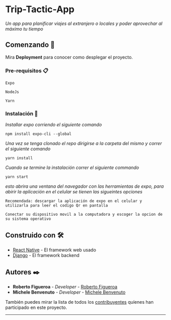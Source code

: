 # Trip-Tactic-App

_Un app para planificar viajes al extranjero o locales y poder aprovechar al máximo tu tiempo_

## Comenzando 🚀

Mira **Deployment** para conocer como desplegar el proyecto.


### Pre-requisitos 📋

```
Expo 
```

```
NodeJs
```

```
Yarn
```
### Instalación 🔧


_Installar expo corriendo el siguiente comando_

```
npm install expo-cli --global

```

_Una vez se tenga clonado el repo dirigirse a la carpeta del mismo y correr el siguiente comando_

```
yarn install
```
_Cuando se termine la instalación correr el siguiente commando_

```
yarn start
```

_esto abrira una ventana del navegador con las herramientas de expo, para abirir la aplicación en el celular se tienen las sigueintes opciones_

```
Recomendada: descargar la aplicación de expo en el celular y utilizarla para leer el codigo Qr en pantalla

```

```
Conectar su dispositivo movil a la computadora y escoger la opcion de su sistema operativo 

```



## Construido con 🛠️

* [React Native](https://reactnative.dev/) - El framework web usado
* [Django](https://www.djangoproject.com/) - El framework backend

## Autores ✒️

* **Roberto Figueroa** - *Developer* - [Roberto Figueroa](https://github.com/RobertoFigueroa)
* **Michele Benvenuto** - *Developer* - [Michele Benvenuto](https://github.com/michelebenveuto)

También puedes mirar la lista de todos los [contribuyentes](https://github.com/RobertoFigueroa/Trip-Tactic-App/graphs/contributors) quíenes han participado en este proyecto. 





---
